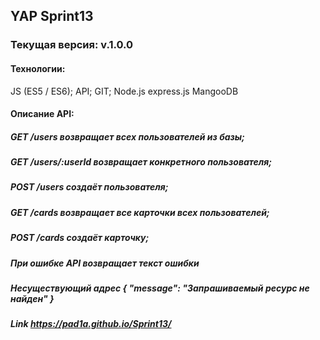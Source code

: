 ## YAP Sprint13
### Текущая версия: v.1.0.0
#### Технологии:
JS (ES5 / ES6);
API;
GIT;
Node.js
express.js
MangooDB
#### Описание API:
##### GET /users возвращает всех пользователей из базы;
##### GET /users/:userId возвращает конкретного пользователя;
##### POST /users создаёт пользователя;
##### GET /cards возвращает все карточки всех пользователей;
##### POST /cards создаёт карточку;
##### При ошибке API возвращает текст ошибки
##### Несуществующий адрес	{ "message": "Запрашиваемый ресурс не найден" }

##### Link https://pad1a.github.io/Sprint13/
